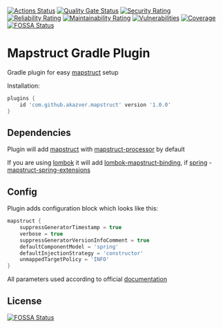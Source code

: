 [![Actions Status](https://github.com/AkaZver/mapstruct-plugin/workflows/Main/badge.svg)](https://github.com/AkaZver/mapstruct-plugin/actions)
[![Quality Gate Status](https://sonarcloud.io/api/project_badges/measure?project=AkaZver_mapstruct-plugin&metric=alert_status)](https://sonarcloud.io/dashboard?id=AkaZver_mapstruct-plugin)
[![Security Rating](https://sonarcloud.io/api/project_badges/measure?project=AkaZver_mapstruct-plugin&metric=security_rating)](https://sonarcloud.io/dashboard?id=AkaZver_mapstruct-plugin)
[![Reliability Rating](https://sonarcloud.io/api/project_badges/measure?project=AkaZver_mapstruct-plugin&metric=reliability_rating)](https://sonarcloud.io/dashboard?id=AkaZver_mapstruct-plugin)
[![Maintainability Rating](https://sonarcloud.io/api/project_badges/measure?project=AkaZver_mapstruct-plugin&metric=sqale_rating)](https://sonarcloud.io/dashboard?id=AkaZver_mapstruct-plugin)
[![Vulnerabilities](https://sonarcloud.io/api/project_badges/measure?project=AkaZver_mapstruct-plugin&metric=vulnerabilities)](https://sonarcloud.io/dashboard?id=AkaZver_mapstruct-plugin)
[![Coverage](https://sonarcloud.io/api/project_badges/measure?project=AkaZver_mapstruct-plugin&metric=coverage)](https://sonarcloud.io/dashboard?id=AkaZver_mapstruct-plugin)
[![FOSSA Status](https://app.fossa.com/api/projects/git%2Bgithub.com%2FAkaZver%2Fmapstruct-plugin.svg?type=shield)](https://app.fossa.com/projects/git%2Bgithub.com%2FAkaZver%2Fmapstruct-plugin?ref=badge_shield)

# Mapstruct Gradle Plugin

Gradle plugin for easy [mapstruct](https://mapstruct.org/) setup

Installation:
```groovy
plugins {
    id 'com.github.akazver.mapstruct' version '1.0.0'
}
```

## Dependencies
Plugin will add [mapstruct](https://mvnrepository.com/artifact/org.mapstruct/mapstruct) 
with [mapstruct-processor](https://mvnrepository.com/artifact/org.mapstruct/mapstruct-processor) by default

If you are using [lombok](https://projectlombok.org/) it will add 
[lombok-mapstruct-binding](https://mvnrepository.com/artifact/org.projectlombok/lombok-mapstruct-binding), 
if [spring](https://spring.io/) - 
[mapstruct-spring-extensions](https://mvnrepository.com/artifact/org.mapstruct.extensions.spring/mapstruct-spring-extensions)

## Config
Plugin adds configuration block which looks like this:
```groovy
mapstruct {
    suppressGeneratorTimestamp = true
    verbose = true
    suppressGeneratorVersionInfoComment = true
    defaultComponentModel = 'spring'
    defaultInjectionStrategy = 'constructor'
    unmappedTargetPolicy = 'INFO'
}
```

All parameters used according to official 
[documentation](https://mapstruct.org/documentation/stable/reference/html/#configuration-options)

## License
[![FOSSA Status](https://app.fossa.com/api/projects/git%2Bgithub.com%2FAkaZver%2Fmapstruct-plugin.svg?type=large)](https://app.fossa.com/projects/git%2Bgithub.com%2FAkaZver%2Fmapstruct-plugin?ref=badge_large)
